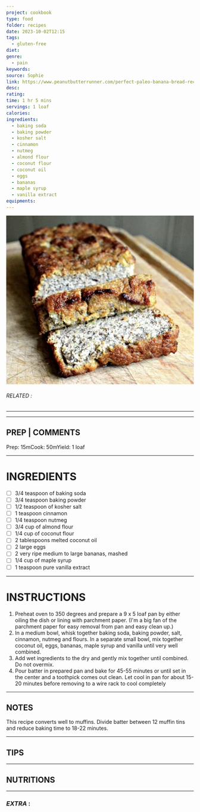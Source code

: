 ```yaml
---
project: cookbook
type: food
folder: recipes
date: 2023-10-02T12:15
tags:
  - gluten-free
diet: 
genre:
  - pain
keywords: 
source: Sophie
link: https://www.peanutbutterrunner.com/perfect-paleo-banana-bread-recipe/
desc: 
rating: 
time: 1 hr 5 mins
servings: 1 loaf
calories: 
ingredients:
  - baking soda
  - baking powder
  - kosher salt
  - cinnamon
  - nutmeg
  - almond flour
  - coconut flour
  - coconut oil
  - eggs
  - bananas
  - maple syrup
  - vanilla extract
equipments:
---
```


![IMAGE](image_718.png)

###### *RELATED* : 
---


---
## PREP | COMMENTS

Prep: 15mCook: 50mYield: 1 loaf

---
# INGREDIENTS

- [ ] 3/4 teaspoon of baking soda
- [ ] 3/4 teaspoon baking powder
- [ ] 1/2 teaspoon of kosher salt
- [ ] 1 teaspoon cinnamon
- [ ] 1/4 teaspoon nutmeg
- [ ] 3/4 cup of almond flour
- [ ] 1/4 cup of coconut flour
- [ ] 2 tablespoons melted coconut oil
- [ ] 2 large eggs
- [ ] 2 very ripe medium to large bananas, mashed
- [ ] 1/4 cup of maple syrup
- [ ] 1 teaspoon pure vanilla extract

---
# INSTRUCTIONS

1. Preheat oven to 350 degrees and prepare a 9 x 5 loaf pan by either oiling the dish or lining with parchment paper. (I'm a big fan of the parchment paper for easy removal from pan and easy clean up.)
2. In a medium bowl, whisk together baking soda, baking powder, salt, cinnamon, nutmeg and flours. In a separate small bowl, mix together coconut oil, eggs, bananas, maple syrup and vanilla until very well combined.
3. Add wet ingredients to the dry and gently mix together until combined. Do not overmix.
4. Pour batter in prepared pan and bake for 45-55 minutes or until set in the center and a toothpick comes out clean. Let cool in pan for about 15-20 minutes before removing to a wire rack to cool completely

---
## NOTES

This recipe converts well to muffins. Divide batter between 12 muffin tins and reduce baking time to 18-22 minutes.

---
## TIPS



---
## NUTRITIONS



---
### *EXTRA* :



